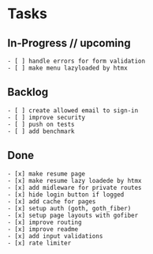 # Tasks

## In-Progress // upcoming

    - [ ] handle errors for form validation
    - [ ] make menu lazyloaded by htmx

## Backlog

    - [ ] create allowed email to sign-in
    - [ ] improve security
    - [ ] push on tests
    - [ ] add benchmark

## Done

    - [x] make resume page
    - [x] make resume lazy loadede by htmx
    - [x] add midleware for private routes
    - [x] hide login button if logged
    - [x] add cache for pages
    - [x] setup auth (goth, goth_fiber)
    - [x] setup page layouts with gofiber
    - [x] improve routing
    - [x] improve readme
    - [x] add input validations
    - [x] rate limiter
